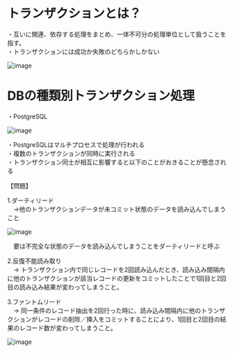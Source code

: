# トランザクションとは？

・互いに関連、依存する処理をまとめ、一体不可分の処理単位として扱うことを指す。  
・トランザクションには成功か失敗のどちらかしかない  

![image](https://user-images.githubusercontent.com/18514297/97460241-ed6fcc00-197f-11eb-80fc-b46ecc470b1b.png)


# DBの種類別トランザクション処理

・PostgreSQL  

![image](https://user-images.githubusercontent.com/18514297/97460882-83a3f200-1980-11eb-8445-9c6dd21e2e6c.png)


・PostgreSQLはマルチプロセスで処理が行われる  
・複数のトランザクションが同時に実行される  
・トランザクション同士が相互に影響すると以下のことがおきることが懸念される  

【問題】  

 1.ダーティリード  
 　→他のトランザクションデータが未コミット状態のデータを読み込んでしまうこと  
  
![image](https://user-images.githubusercontent.com/18514297/97600747-bc110200-1a4c-11eb-87b2-158c06f2ba3e.png)  

　要は不完全な状態のデータを読み込んでしまうことをダーティリードと呼ぶ  


 2.反復不能読み取り  
 　→ トランザクション内で同じレコードを2回読み込んだとき、読み込み間隔内に他のトランザクションが該当レコードの更新をコミットしたことで1回目と2回目の読み込み結果が変わってしまうこと。  
  
 3.ファントムリード  
 　→ 同一条件のレコード抽出を2回行った時に、読み込み間隔内に他のトランザクションがレコードの削除／挿入をコミットすることにより、1回目と2回目の結果のレコード数が変わってしまうこと。  

![image](https://user-images.githubusercontent.com/18514297/97603059-6558f780-1a4f-11eb-918e-6e704882b7e1.png)
